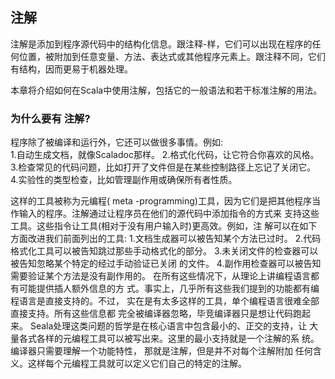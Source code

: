 
## 注解

注解是添加到程序源代码中的结构化信息。跟注释-样，它们可以出现在程序的任何位置，被附加到任意变量、方法、表达式或其他程序元素上。跟注释不同，它们有结构，因而更易于机器处理。     

本章将介绍如何在Scala中使用注解，包括它的一般语法和若干标准注解的用法。     

### 为什么要有 注解?    

程序除了被编译和运行外，它还可以做很多事情。例如:   
1.自动生成文档，就像Scaladoc那样。
2.格式化代码，让它符合你喜欢的风格。    
3.检查常见的代码问题，比如打开了文件但是在某些控制路径上忘记了关闭它。  
4.实验性的类型检查，比如管理副作用或确保所有者性质。        

这样的工具被称为元编程( meta -programming)工具，因为它们是把其他程序当作输入的程序。注解通过让程序员在他们的源代码中添加指令的方式来
支持这些工具。这些指令让工具(相对于没有用户输入时)更高效。例如，注
解可以在如下方面改进我们前面列出的工具: 
1.文档生成器可以被告知某个方法已过时。
2.代码格式化工具可以被告知跳过那些手动格式化的部分。
3.未关闭文件的检查器可以被告知忽略某个特定的经过手动验证已关闭
的文件。
4.副作用检查器可以被告知需要验证某个方法是没有副作用的。
在所有这些情况下，从理论上讲编程语言都有可能提供插人额外信息的方
式。事实上，几乎所有这些我们提到的功能都有编程语言是直接支持的。不过，
实在是有太多这样的工具，单个编程语言很难全部直接支持。所有这些信息都
完全被编译器忽略，毕竞编译器只是想让代码跑起来。
Seala处理这类问题的哲学是在核心语言中包含最小的、正交的支持，让
大量各式各样的元编程工具可以被写出来。这里的最小支持就是一个注解的系
统。编译器只需要理解一个功能特性， 那就是注解，但是并不对每个注解附加
任何含义。这样每个元编程工具就可以定义它们自己的特定的注解。